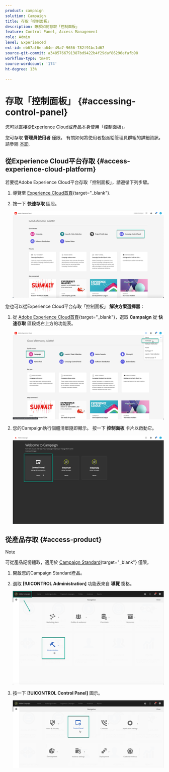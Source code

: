 ```yaml
---
product: campaign
solution: Campaign
title: 存取「控制面板」
description: 瞭解如何存取「控制面板」
feature: Control Panel, Access Management
role: Admin
level: Experienced
exl-id: eb67af6e-a64e-49a7-9656-782f91bc1d67
source-git-commit: a3485766791387bd9422b4f29daf86296efafb98
workflow-type: tm+mt
source-wordcount: '174'
ht-degree: 13%

---
```


# 存取「控制面板」 {#accessing-control-panel}

您可以直接從Experience Cloud或產品本身使用「控制面板」。

您可存取 **管理員使用者** 僅限。 有關如何將使用者指派給管理員群組的詳細資訊，請參閱 [本節](../../discover/using/managing-permissions.md).

## 從Experience Cloud平台存取 {#access-experience-cloud-platform}

若要從Adobe Experience Cloud平台存取「控制面板」，請遵循下列步驟。

1. 導覽至 [Experience Cloud首頁](https://experiencecloud.adobe.com/){target="_blank"}.

1. 按一下 **快速存取** 區段。

   ![](assets/do-not-localize/quickaccess.png)

您也可以從Experience Cloud平台存取「控制面板」 **解決方案選擇器**：

1. 從 [Adobe Experience Cloud首頁](https://experiencecloud.adobe.com/){target="_blank"}，選取 **Campaign** 從 **快速存取** 區段或右上方的功能表。

   ![](assets/do-not-localize/control_panel_access1.png)

1. 您的Campaign執行個體清單隨即顯示。 按一下 **控制面板** 卡片以啟動它。

   ![](assets/do-not-localize/control_panel_access2.png)

## 從產品存取 {#access-product}

>[!NOTE]
>
>可從產品記憶體取，適用於 [Campaign Standard](https://experienceleague.adobe.com/docs/campaign-standard/using/campaign-standard-home.html?lang=zh-Hant){target="_blank"} 僅限。

1. 開啟您的Campaign Standard產品。

1. 選取 **[!UICONTROL Administration]** 功能表來自 **導覽** 窗格。

   ![](assets/control_panel_access3.png)

1. 按一下 **[!UICONTROL Control Panel]** 圖示。

   ![](assets/control_panel_access4.png)
